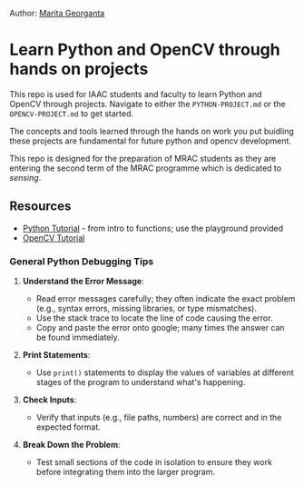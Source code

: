 Author: [Marita Georganta](https://github.com/maritaganta)

# Learn Python and OpenCV through hands on projects

This repo is used for IAAC students and faculty to learn Python and OpenCV through projects. Navigate to either the `PYTHON-PROJECT.md` or the `OPENCV-PROJECT.md` to get started. 

The concepts and tools learned through the hands on work you put buidling these projects are fundamental for future python and opencv development.

This repo is designed for the preparation of MRAC students as they are entering the second term of the MRAC programme which is dedicated to *sensing*.

## Resources
* [Python Tutorial]([https://link-url-here.org](https://www.w3schools.com/python/python_intro.asp)) - from intro to functions; use the playground provided
* [OpenCV Tutorial]([https://link-url-here.org](https://www.kaggle.com/code/talhabu/opencv-tutorial-from-basic-to-advanced))

### General Python Debugging Tips

1. **Understand the Error Message**:
   - Read error messages carefully; they often indicate the exact problem (e.g., syntax errors, missing libraries, or type mismatches).
   - Use the stack trace to locate the line of code causing the error.
   - Copy and paste the error onto google; many times the answer can be found immediately.

2. **Print Statements**:
   - Use `print()` statements to display the values of variables at different stages of the program to understand what's happening.

3. **Check Inputs**:
   - Verify that inputs (e.g., file paths, numbers) are correct and in the expected format.

4. **Break Down the Problem**:
   - Test small sections of the code in isolation to ensure they work before integrating them into the larger program.
